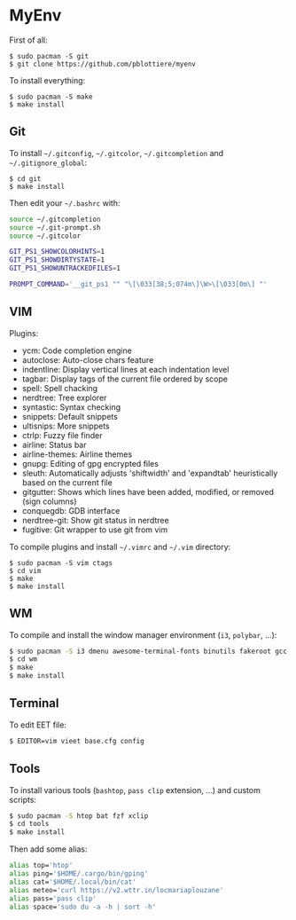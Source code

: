 # MyEnv

First of all:

````
$ sudo pacman -S git
$ git clone https://github.com/pblottiere/myenv
````

To install everything:

````
$ sudo pacman -S make
$ make install
````

## Git

To install `~/.gitconfig`, `~/.gitcolor`, `~/.gitcompletion` and
`~/.gitignore_global`:

````
$ cd git
$ make install
````

Then edit your `~/.bashrc` with:

```` bash
source ~/.gitcompletion
source ~/.git-prompt.sh
source ~/.gitcolor

GIT_PS1_SHOWCOLORHINTS=1
GIT_PS1_SHOWDIRTYSTATE=1
GIT_PS1_SHOWUNTRACKEDFILES=1

PROMPT_COMMAND='__git_ps1 "" "\[\033[38;5;074m\]\W>\[\033[0m\] "'
````

## VIM

Plugins:
- ycm: Code completion engine
- autoclose: Auto-close chars feature
- indentline: Display vertical lines at each indentation level
- tagbar: Display tags of the current file ordered by scope
- spell: Spell chacking
- nerdtree: Tree explorer
- syntastic: Syntax checking
- snippets: Default snippets
- ultisnips: More snippets
- ctrlp: Fuzzy file finder
- airline: Status bar
- airline-themes: Airline themes
- gnupg: Editing of gpg encrypted files
- sleuth: Automatically adjusts 'shiftwidth' and 'expandtab' heuristically based on the current file
- gitgutter: Shows which lines have been added, modified, or removed (sign columns)
- conquegdb: GDB interface
- nerdtree-git: Show git status in nerdtree
- fugitive: Git wrapper to use git from vim

To compile plugins and install `~/.vimrc` and `~/.vim` directory:

````
$ sudo pacman -S vim ctags
$ cd vim
$ make
$ make install
````

## WM

To compile and install the window manager environment (`i3`, `polybar`, ...):

```` bash
$ sudo pacman -S i3 dmenu awesome-terminal-fonts binutils fakeroot gcc pkg-config
$ cd wm
$ make
$ make install
````

## Terminal

To edit EET file:

```` bash
$ EDITOR=vim vieet base.cfg config
````

## Tools

To install various tools (`bashtop`, `pass clip` extension, ...) and custom
scripts:

```` bash
$ sudo pacman -S htop bat fzf xclip
$ cd tools
$ make install
````

Then add some alias:

```` bash
alias top='htop'
alias ping='$HOME/.cargo/bin/gping'
alias cat='$HOME/.local/bin/cat'
alias meteo='curl https://v2.wttr.in/locmariaplouzane'
alias pass='pass clip'
alias space='sudo du -a -h | sort -h'
````
